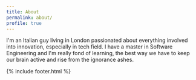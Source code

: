 ```yaml
---
title: About
permalink: about/
profile: true
---
```


I'm an Italian guy living in London passionated about everything involved into innovation, especially in tech field. I have a master in Software Engineering and I'm really fond of learning, the best way we have to keep our brain active and rise from the ignorance ashes.

{% include footer.html %}